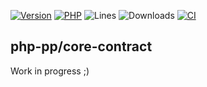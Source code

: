 [![Version](https://img.shields.io/badge/version-master-blueviolet.svg)](https://github.com/php-pp/core/tree/master)
[![PHP](https://img.shields.io/badge/php-^7.4||^8.0-blue.svg)](https://php.net)
![Lines](https://img.shields.io/badge/code%20lines-1,560-blue.svg)
![Downloads](https://poser.pugx.org/php-pp/core-contract/downloads)
[![CI](https://github.com/php-pp/core-contract/actions/workflows/ci.yml/badge.svg?branch=master)](https://github.com/php-pp/core-contract/actions/workflows/ci.yml)

## php-pp/core-contract

Work in progress ;)
